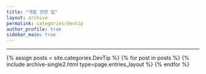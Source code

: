 ```yaml
---
title: "개발 관련 팁"
layout: archive
permalink: categories/devtip
author_profile: true
sidebar_main: true
---
```


<!-- 공백이 포함되어 있는 카테고리 이름의 경우 site.categories['a b c'] 이런식으로! -->

---

{% assign posts = site.categories.DevTip %}
{% for post in posts %} {% include archive-single2.html type=page.entries_layout %} {% endfor %}
